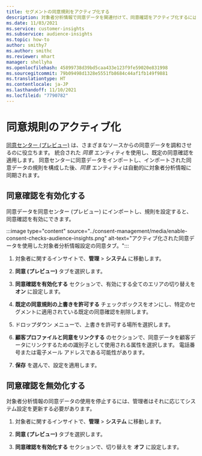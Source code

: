 ```yaml
---
title: セグメントの同意規則をアクティブ化する
description: 対象者分析情報で同意データを関連付けて、同意確認をアクティブ化するには、次の手順に従います。 管理者は同意確認を無効にすることもできます。
ms.date: 11/03/2021
ms.service: customer-insights
ms.subservice: audience-insights
ms.topic: how-to
author: smithy7
ms.author: smithc
ms.reviewer: mhart
manager: shellyha
ms.openlocfilehash: 45899738d39bd5caa433e123f9fe59020e831998
ms.sourcegitcommit: 79b09498d1328e5551fb8684c44af1fb149f9881
ms.translationtype: HT
ms.contentlocale: ja-JP
ms.lasthandoff: 11/10/2021
ms.locfileid: "7790782"
---
```

# <a name="activate-consent-rules"></a>同意規則のアクティブ化

[同意センター (プレビュー)](../consent-management/overview.md) は、さまざまなソースからの同意データを調和させるのに役立ちます。 統合された *同意* エンティティを使用し、既定の同意確認を適用します。 同意センターに同意データをインポートし、インポートされた同意データの規則を構成した後、*同意* エンティティは自動的に対象者分析情報に同期されます。

## <a name="enable-consent-checks"></a>同意確認を有効化する

同意データを同意センター (プレビュー) にインポートし、規則を設定すると、同意確認を有効にできます。 

:::image type="content" source="../consent-management/media/enable-consent-checks-audience-insights.png" alt-text="アクティブ化された同意データを使用した対象者分析情報設定の同意タブ。":::

1. 対象者に関するインサイトで、**管理** > **システム** に移動します。

1. **同意 (プレビュー)** タブを選択します。

1. **同意確認を有効化する** セクションで、有効にする全てのエリアの切り替えを **オン** に設定します。

1. **既定の同意規則の上書きを許可する** チェックボックスをオンにし、特定のセグメントに適用されている既定の同意確認を削除します。 

1. ドロップダウン メニューで、上書きを許可する場所を選択します。     

1. **顧客プロファイルと同意をリンクする** のセクションで、同意データを顧客データにリンクするための識別子として使用される属性を選択します。 電話番号または電子メール アドレスである可能性があります。 

1. **保存** を選んで、設定を適用します。

## <a name="disable-consent-checks"></a>同意確認を無効化する

対象者分析情報の同意データの使用を停止するには、管理者はそれに応じてシステム設定を更新する必要があります。

1. 対象者に関するインサイトで、**管理** > **システム** に移動します。

1. **同意 (プレビュー)** タブを選択します。

1. **同意確認を有効化する** セクションで、切り替えを **オフ** に設定します。
